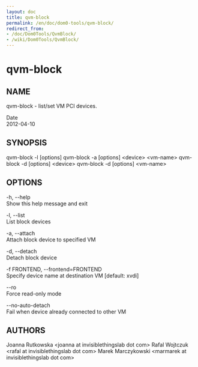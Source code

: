```yaml
---
layout: doc
title: qvm-block
permalink: /en/doc/dom0-tools/qvm-block/
redirect_from:
- /doc/Dom0Tools/QvmBlock/
- /wiki/Dom0Tools/QvmBlock/
---
```


qvm-block
=========

NAME
----

qvm-block - list/set VM PCI devices.

Date  
2012-04-10

SYNOPSIS
--------

qvm-block -l [options]
qvm-block -a [options] \<device\> \<vm-name\>
qvm-block -d [options] \<device\>
qvm-block -d [options] \<vm-name\>

OPTIONS
-------

-h, --help  
Show this help message and exit

-l, --list  
List block devices

-a, --attach  
Attach block device to specified VM

-d, --detach  
Detach block device

-f FRONTEND, --frontend=FRONTEND  
Specify device name at destination VM [default: xvdi]

--ro  
Force read-only mode

--no-auto-detach  
Fail when device already connected to other VM

AUTHORS
-------

Joanna Rutkowska \<joanna at invisiblethingslab dot com\>
Rafal Wojtczuk \<rafal at invisiblethingslab dot com\>
Marek Marczykowski \<marmarek at invisiblethingslab dot com\>
